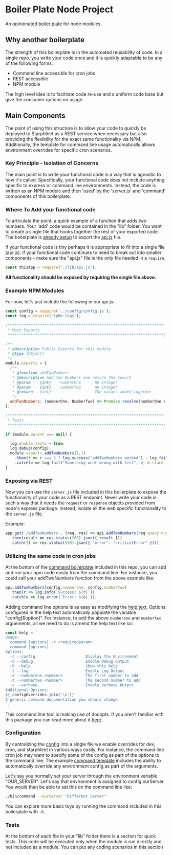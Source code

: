 # Boiler Plate Node Project
An opinionated [boiler plate](https://github.com/Beginnerprise/node_boilerplate) for node modules.  

## Why another boilerplate
The strength of this boilerplate is in the automated reusability of code.  In a single repo, you write your code once and it is quickly adaptable to be any of the following forms:

  - Command line accessible for cron jobs
  - REST accessible
  - NPM module

The high level idea is to facilitate code re-use and a uniform code base but give the consumer options on usage.

## Main Components
The point of using this structure is to allow your code to quickly be deployed to Starphleet as a REST service when necessary but also providing the flexibility for the exact same functionality via NPM.  Additionally, the template for command line usage automatically allows environment overrides for specific cron scenarios.

### Key Principle - Isolation of Concerns
The main point is to write your functional code in a way that is agnostic to how it's called.  Specifically, your functional code does not include anything specific to express or command line environments.  Instead, the code is written as an NPM module and then 'used' by the 'server.js' and 'command' components of this boilerplate.

### Where To Add your functional code
To articulate the point, a quick example of a function that adds two numbers.  Your 'add' code would be contained in the "lib" folder.  You want to create a single file that hooks together the rest of your exported code.  The boilerplate is [already setup](https://github.com/Beginnerprise/node_boilerplate/blob/master/package.json#L5) to export the [api.js](https://github.com/Beginnerprise/node_boilerplate/blob/master/lib/api.js#L5) file.  

If your functional code is tiny perhaps it is appropriate to fit into a single file (api.js).  If your functional code continues to need to break out into smaller components - make sure the "api.js" file is the only file needed in a `require`.  

```javascript
const thisApp = require("./lib/api.js");
```

**All functionality should be exposed by requiring the single file above.**

### Example NPM Modules

For now, let's just include the following in our api.js:

```javascript
const config = require('../config/config.js');
const log = require('iphb-logs');

/********************************************************************
 * Main Exports
 ********************************************************************/

/**
 * @description Public Exports for this module
 * @type {Object}
 */
module.exports = {
  /**
   * @function addTwoNumbers
   * @description Add Two Numbers and return the result
   * @param    {int}    numberOne      An integer
   * @param    {int}    numberTwo      An integer
   * @return   {int}                   The values added together
   */
  addTwoNumbers: (numberOne, NumberTwo) => Promise.resolve(numberOne + NumberTwo)
};

/********************************************************************
 * Tests
 ********************************************************************/

if (module.parent === null) {

  log.enable.tests = true;
  log.debug(config);
  module.exports.addTwoNumbers(1,1)
    .then(r => r === 2 ? log.success("addTwoNumbers worked") : log.fail("addTwoNumbers failed"))
    .catch(e => log.fail("Something went wrong with test", e, e.stack || "No Stack Trace"));
}
```

### Exposing via REST
Now you can use the `server.js` file included in this boilerplate to expose the functionality of your code as a REST endpoint.  Never write your code in such a way that it needs the `request` or `response` objects provided from node's express package.  Instead, isolate all the web specific functionality to the `server.js` file.

Example:

```javascript
app.get('/addTwoNumbers', (req, res) => api.addTwoNumbers(req.query.numberOne, req.query.numberTwo)
  .then(result => res.status(200).json({ result }))
  .catch(() => res.status(500).json({ "error": "criticalError" })));
```

### Utilizing the same code in cron jobs
At the bottom of the [command boilerplate](https://github.com/Beginnerprise/node_boilerplate/blob/master/bin/command#L113) included in this repo, you can add and run your npm code easily from the command line.  For instance, you could call your addTwoNumbers function from the above example like:

```javascript
api.addTwoNumbers(config.numberone, config.numbertwo)
  .then(r => log.info(`Success: ${r}`))
  .catch(e => log.error(`Error: ${e}`));
```

Adding command line options is as easy as modifying the [help text](https://github.com/Beginnerprise/node_boilerplate/blob/master/bin/command#L38-L54).  Options configured in the help text automatically populate the variable "config[$option]".  For instance, to add the above `numberone` and `numbertwo` arguements, all we need to do is amend the help text like so:

```javascript
const help = `
Usage:
  command [options] -r <requiredparam>
  command [options]
Options:
  -c --config                      Display the Environment
  -d --debug                       Enable Debug Output
  -h --help                        Show this help
  -l --log                         Enable Log Output
  -o --numberone <number>          The first number to add
  -t --numbertwo <number>          The second number to add
  -v --verbose                     Enable Verbose Output
Additional Options:
${_configOverrides.join('\n')}
A generic command documentation you should change
`;
```

This command line tool is making use of docopts.  If you aren't familiar with this package you can read more about it [here](http://bit.ly/1EQXdRe).

### Configuration
By centralizing the [config](https://github.com/Beginnerprise/node_boilerplate/blob/master/config/config.js#L9) into a single file we enable overrides for dev, cron, and starphleet in various ways easily.  For instance, the command line cron job may want to specify some of the config as part of the options to the command line.  The example [command template](https://github.com/Beginnerprise/node_boilerplate/blob/master/bin/command#L51) includes the ability to automatically override any environment config as part of the arguments.

Let's say you normally set your server through the environment variable "OUR_SERVER".  Let's say that environment is assigned to config.ourServer.  You would then be able to set this on the command line like:

```bash
./bin/command --ourServer "Different Server"
```

You can explore more basic toys by running the command included in this boilerplate with `-h`.

### Tests
At the bottom of each file in your "lib" folder there is a section for quick tests.  This code will be executed only when the module is run directly and not included as a module.  You can put any coding scenarios in this section
